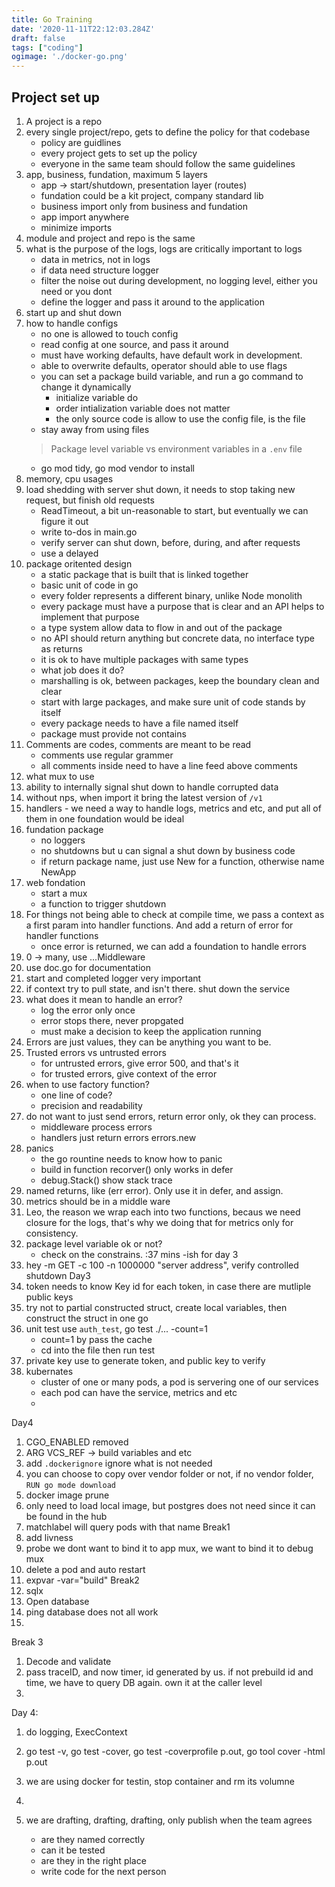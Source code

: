 ```yaml
---
title: Go Training
date: '2020-11-11T22:12:03.284Z'
draft: false
tags: ["coding"]
ogimage: './docker-go.png'
---
```


## Project set up

1. A project is a repo
2. every single project/repo, gets to define the policy for that codebase
    - policy are guidlines
    - every project gets to set up the policy
    - everyone in the same team should follow the same guidelines
3. app, business, fundation, maximum 5 layers
    - app -> start/shutdown, presentation layer (routes)
    - fundation could be a kit project, company standard lib
    - business import only from business and fundation
    - app import anywhere
    - minimize imports
4. module and project and repo is the same
5. what is the purpose of the logs, logs are critically important to logs
    - data in metrics, not in logs
    - if data need structure logger
    - filter the noise out during development, no logging level, either you need or you dont
    - define the logger and pass it around to the application
6. start up and shut down
7. how to handle configs
    - no one is allowed to touch config
    - read config at one source, and pass it around
    - must have working defaults, have default work in development. 
    - able to overwrite defaults, operator should able to use flags
    - you can set a package build variable, and run a go command to change it dynamically
        - initialize variable do
        - order intialization variable does not matter
        - the only source code is allow to use the config file, is the file 
    - stay away from using files
    >Package level variable vs environment variables in a `.env` file
    - go mod tidy, go mod vendor to install
8. memory, cpu usages
9. load shedding with server shut down, it needs to stop taking new request, but finish old requests
    - ReadTimeout, a bit un-reasonable to start, but eventually we can figure it out
    - write to-dos in main.go
    - verify server can shut down, before, during, and after requests
    - use a delayed
10. package oritented design
    - a static package that is built that is linked together
    - basic unit of code in go
    - every folder represents a different binary, unlike Node monolith
    - every package must have a purpose that is clear and an API helps to implement that purpose
    - a type system allow data to flow in and out of the package
    - no API should return anything but concrete data, no interface type as returns
    - it is ok to have multiple packages with same types
    - what job does it do?
    - marshalling is ok, between packages, keep the boundary clean and clear
    - start with large packages, and make sure unit of code stands by itself
    - every package needs to have a file named itself
    - package must provide not contains
11. Comments are codes, comments are meant to be read
    - comments use regular grammer
    - all comments inside need to have a line feed above comments
12. what mux to use
13. ability to internally signal shut down to handle corrupted data
14. without nps, when import it bring the latest version of `/v1` 
15. handlers - we need a way to handle logs, metrics and etc, and put all of them in one foundation would be ideal
16. fundation package
    - no loggers
    - no shutdowns but u can signal a shut down by business code
    - if return package name, just use New for a function, otherwise name NewApp
17. web fondation
    - start a mux
    - a function to trigger shutdown
18. For things not being able to check at compile time, we pass a context as a first param into handler functions. And add a return of error for handler functions
    - once error is returned, we can add a foundation to handle errors
19. 0 -> many, use ...Middleware
20. use doc.go for documentation
21. start and completed logger very important
21. if context try to pull state, and isn't there. shut down the service
22. what does it mean to handle an error?
    - log the error only once
    - error stops there, never propgated 
    - must make a decision to keep the application running
23. Errors are just values, they can be anything you want to be.
24. Trusted errors vs untrusted errors
    - for untrusted errors, give error 500, and that's it
    - for trusted errors, give context of the error
25. when to use factory function?
    - one line of code?
    - precision and readability
26. do not want to just send errors, return error only, ok they can process. 
    - middleware process errors
    - handlers just return errors errors.new
27. panics
    - the go rountine needs to know how to panic
    - build in function recorver() only works in defer
    - debug.Stack() show stack trace
28. named returns, like (err error). Only use it in defer, and assign. 
29. metrics should be in a middle ware
30. Leo, the reason we wrap each into two functions, becaus we need closure for the logs, that's why we doing that for metrics only for consistency.
31. package level variable ok or not?
    - check on the constrains. :37 mins -ish for day 3
32. hey -m GET -c 100 -n 1000000 "server address", verify controlled shutdown
Day3
33. token needs to know Key id for each token, in case there are mutliple public keys
34. try not to partial constructed struct, create local variables, then construct the struct in one go
35. unit test use `auth_test`, go test ./... -count=1
    - count=1 by pass the cache 
    - cd into the file then run test
36. private key use to generate token, and public key to verify
37. kubernates
    - cluster of one or many pods, a pod is servering one of our services
    - each pod can have the service, metrics and etc
    - 
Day4
1. CGO_ENABLED removed
2. ARG VCS_REF -> build variables and etc
3. add `.dockerignore` ignore what is not needed
4. you can choose to copy over vendor folder or not, if no vendor folder, `RUN go mode download`
5. docker image prune
6. only need to load local image, but postgres does not need since it can be found in the hub
7. matchlabel will query pods with that name
Break1
1. add livness
2. probe we dont want to bind it to app mux, we want to bind it to debug mux
3. delete a pod and auto restart
4. expvar -var="build"
Break2
1. sqlx
2. Open database
3. ping database does not all work
4. 
Break 3
1. Decode and validate
2. pass traceID, and now timer, id generated by us. if not prebuild id and time, we have to query DB again. own it at the caller level
3. 

Day 4:

1. do logging, ExecContext
2. go test -v, go test -cover, go test -coverprofile p.out, go tool cover -html p.out
3. we are using docker for testin, stop container and rm its volumne
4. 


1. we are drafting, drafting, drafting, only publish when the team agrees
    - are they named correctly
    - can it be tested
    - are they in the right place
    - write code for the next person

